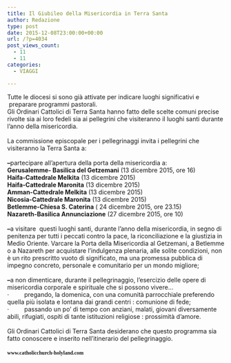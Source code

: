 ```yaml
---
title: Il Giubileo della Misericordia in Terra Santa
author: Redazione
type: post
date: 2015-12-08T23:00:00+00:00
url: /?p=4034
post_views_count:
  - 11
  - 11
categories:
  - VIAGGI

---
```

<div>
  Tutte le diocesi si sono gi&agrave; attivate per indicare luoghi significativi e &nbsp;preparare programmi pastorali.
</div>

<div>
  Gli Ordinari Cattolici di Terra Santa hanno fatto delle scelte comuni precise rivolte sia ai loro fedeli sia ai pellegrini che visiteranno il luoghi santi durante l&rsquo;anno della misericordia.
</div>

<div>
  &nbsp;
</div>

<div>
  La commissione episcopale per i pellegrinaggi invita i pellegrini che visiteranno la Terra Santa a:
</div>

<div>
  &nbsp;
</div>

<div>
  <strong>&#8211;</strong>partecipare all&rsquo;apertura della porta della misericordia a:
</div>

<div style="text-align: left;">
  <strong>Gerusalemme-&nbsp;Basilica del Getzemani</strong> (13 dicembre 2015, ore 16)
</div>

<div>
  <strong>Haifa-Cattedrale Melkita</strong> (13 dicembre 2015)
</div>

<div>
  <strong>Haifa-Cattedrale Maronita</strong> (13 dicembre 2015)
</div>

<div>
  <strong>Amman-Cattedrale Melkita</strong> (13 dicembre 2015)
</div>

<div>
  <strong>Nicosia-Cattedrale Maronita</strong> (13 dicembre 2015)
</div>

<div>
  <strong>Betlemme-Chiesa S. Caterina</strong> ( 24 dicembre 2015, ore 23.15)
</div>

<div>
  <strong>Nazareth-Basilica Annunciazione</strong> (27 dicembre 2015, ore 10)
</div>

<div>
  &nbsp;
</div>

<div>
  <strong>&#8211;</strong>a visitare &nbsp;questi luoghi santi, durante l&rsquo;anno della misericordia, in segno di penitenza per tutti i peccati contro la pace, la riconciliazione e la giustizia in Medio Oriente.&nbsp;Varcare la Porta della Misericordia al Getzemani, a Betlemme o a Nazareth per acquistare l&rsquo;indulgenza plenaria, alle solite condizioni, non &egrave; un rito prescritto vuoto di significato, ma una promessa pubblica di impegno concreto, personale e comunitario per un mondo migliore;
</div>

<div>
  &nbsp;
</div>

<div>
  <strong>&#8211;</strong>a non dimenticare, durante il pellegrinaggio, l&rsquo;esercizio delle opere di misericordia corporale e spirituale che si possono vivere&hellip;&nbsp;
</div>

<div>
  &middot; &nbsp; &nbsp; &nbsp; &nbsp; pregando, la domenica, con una comunit&agrave; parrocchiale preferendo quella pi&ugrave; isolata e lontana dai grandi centri : comunione di fede;
</div>

<div>
  &middot; &nbsp; &nbsp; &nbsp; &nbsp; passando un po&rsquo; di tempo con anziani, malati, giovani diversamente abili, rifugiati, ospiti di tante istituzioni religiose : prossimit&agrave; d&rsquo;amore.
</div>

<div>
  &nbsp;
</div>

<div>
  Gli Ordinari Cattolici di Terra Santa desiderano che questo programma sia fatto conoscere e inserito nell&rsquo;itinerario del pellegrinaggio.
</div>

<div>
  &nbsp;
</div>

<div>
  <strong style="line-height: 15.62px; font-family: 'Trebuchet MS'; font-size: 11px; text-align: center;"><span style="line-height: 17.04px; font-size: 12px;">www.catholicchurch-holyland.com</span></strong>
</div>

<div>
  &nbsp;
</div>